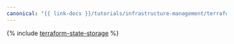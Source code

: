```yaml
---
canonical: "{{ link-docs }}/tutorials/infrastructure-management/terraform-state-storage"
---
```


{% include [terraform-state-storage](../../_tutorials/infrastructure/terraform-state-storage.md) %}
